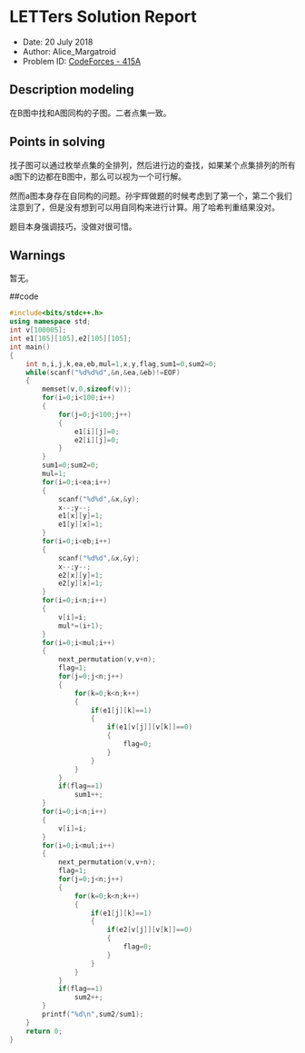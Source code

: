 # LETTers Solution Report

- Date: 20 July 2018
- Author: Alice_Margatroid
- Problem ID: [CodeForces - 415A  ](https://vjudge.net/contest/221157#problem/E)

## Description modeling

在B图中找和A图同构的子图。二者点集一致。


## Points in solving

找子图可以通过枚举点集的全排列，然后进行边的查找，如果某个点集排列的所有a图下的边都在B图中，那么可以视为一个可行解。

然而a图本身存在自同构的问题。孙宇辉做题的时候考虑到了第一个，第二个我们注意到了，但是没有想到可以用自同构来进行计算。用了哈希判重结果没对。

题目本身强调技巧，没做对很可惜。

## Warnings

暂无。



##code

```c++
#include<bits/stdc++.h>
using namespace std;
int v[100005];
int e1[105][105],e2[105][105];
int main()
{
	int n,i,j,k,ea,eb,mul=1,x,y,flag,sum1=0,sum2=0; 
	while(scanf("%d%d%d",&n,&ea,&eb)!=EOF)
	{
		memset(v,0,sizeof(v));
		for(i=0;i<100;i++)	
		{
			for(j=0;j<100;j++)
			{
				e1[i][j]=0;
				e2[i][j]=0;
			}
		}
		sum1=0;sum2=0;
		mul=1;
		for(i=0;i<ea;i++)
		{
			scanf("%d%d",&x,&y);
			x--;y--;
			e1[x][y]=1;
			e1[y][x]=1;
		}
		for(i=0;i<eb;i++)
		{
			scanf("%d%d",&x,&y);
			x--;y--;
			e2[x][y]=1;
			e2[y][x]=1;
		}
		for(i=0;i<n;i++)
		{
			v[i]=i;
			mul*=(i+1);
		}
		for(i=0;i<mul;i++)
		{
			next_permutation(v,v+n);
			flag=1;
			for(j=0;j<n;j++)
			{
				for(k=0;k<n;k++)
				{
					if(e1[j][k]==1)
					{
						if(e1[v[j]][v[k]]==0)
						{
							flag=0;
						}
					}	
				}
			}
			if(flag==1)
				sum1++;	
		}
		for(i=0;i<n;i++)
		{
			v[i]=i;
		}
		for(i=0;i<mul;i++)
		{
			next_permutation(v,v+n);
			flag=1;
			for(j=0;j<n;j++)
			{
				for(k=0;k<n;k++)
				{
					if(e1[j][k]==1)
					{
						if(e2[v[j]][v[k]]==0)
						{
							flag=0;
						}
					}	
				}
			}
			if(flag==1)
				sum2++;	
		}	
		printf("%d\n",sum2/sum1);
	}
	return 0;
}

```
